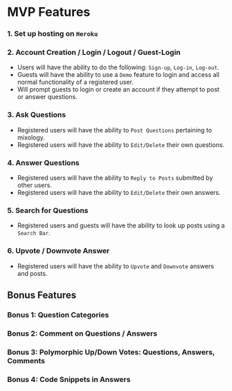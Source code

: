 
# MVP Features

### 1. Set up hosting on `Heroku`
  
### 2. Account Creation / Login / Logout / Guest-Login
  * Users will have the ability to do the following: `Sign-up`, `Log-in`, `Log-out`. 
  * Guests will have the ability to use a `Demo` feature to login and access all normal functionality of a registered user.
  * Will prompt guests to login or create an account if they attempt to post or answer questions. 

### 3. Ask Questions
  * Registered users will have the ability to `Post Questions` pertaining to mixology. 
  * Registered users will have the ability to `Edit/Delete` their own questions.

### 4. Answer Questions
  * Registered users will have the ability to `Reply to Posts` submitted by other users. 
  * Registered users will have the ability to `Edit/Delete` their own answers.

### 5. Search for Questions
  * Registered users and guests will have the ability to look up posts using a `Search Bar`. 

### 6. Upvote / Downvote Answer
  * Registered users will have the ability to `Upvote` and `Downvote` answers and posts.

## Bonus Features

### Bonus 1: Question Categories

### Bonus 2: Comment on Questions / Answers

### Bonus 3: Polymorphic Up/Down Votes: Questions, Answers, Comments

### Bonus 4: Code Snippets in Answers

